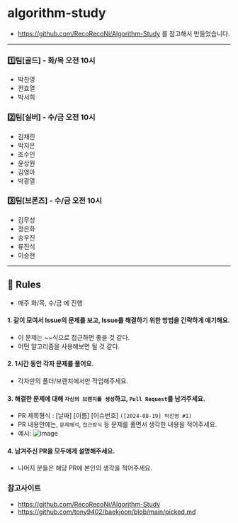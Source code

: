 # algorithm-study
- https://github.com/RecoRecoNi/Algorithm-Study 를 참고해서 만들었습니다.
---
### 1️⃣팀[골드] - 화/목 오전 10시
- 박찬영
- 전효열
- 박서희

### 2️⃣팀[실버] - 수/금 오전 10시
- 김채린
- 박지은
- 조수인
- 윤상원
- 김영아
- 박광열

### 3️⃣팀[브론즈] - 수/금 오전 10시
- 김무성
- 정은화
- 송우진
- 류진식
- 이승현


---
## 📢 Rules
- 매주 화/목, 수/금 에 진행
#### 1. 같이 모여서 Issue의 문제를 보고, Issue를 해결하기 위한 방법을 간략하게 얘기해요.
  - 이 문제는 ~~식으로 접근하면 좋을 것 같다.
  - 어떤 알고리즘을 사용해보면 될 것 같다.
#### 2. 1시간 동안 각자 문제를 풀어요.
  - 각자만의 폴더/브랜치에서만 작업해주세요.
#### 3. 해결한 문제에 대해 `자신의 브랜치를 생성`하고, `Pull Request`를 남겨주세요.
  - PR 제목형식 : [날짜] [이름] [이슈번호] `([2024-08-19] 박찬영 #1)`
  - PR 내용안에는, `문제해석`, `접근방식` 등 문제를 풀면서 생각한 내용을 적어주세요.
  - 예시: ![image](https://github.com/user-attachments/assets/cb6207f8-ebc9-4e3c-9a67-dccb2e07f191)

#### 4. 남겨주신 PR을 모두에게 설명해주세요.
  - 나머지 분들은 해당 PR에 본인의 생각을 적어주세요.




### 참고사이트
- https://github.com/RecoRecoNi/Algorithm-Study
- https://github.com/tony9402/baekjoon/blob/main/picked.md
